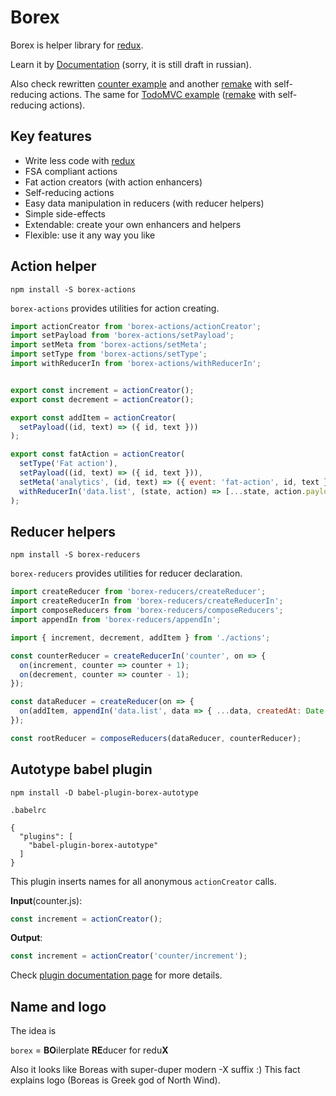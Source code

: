 # Borex

Borex is helper library for [redux](http://redux.js.org/).

Learn it by [Documentation](http://gokalina.github.io/borex/) (sorry, it is still draft in russian).

Also check rewritten [counter example](https://github.com/gokalina/borex/commit/71df7a3a86300723dd7cbdd70cbb28d308bf574b?diff=split) and another [remake](https://github.com/gokalina/borex/commit/22dc3af6c1f887b478131ef00c6ab0abbd52e90d?diff=split) with self-reducing actions. The same for [TodoMVC example](https://github.com/gokalina/borex/commit/896d842435373b35706bf9ef80f393c98eec63b3?diff=split) ([remake](https://github.com/gokalina/borex/commit/8a941bce10e30761ef4adf1fe95c4a484b1b518a?diff=split) with self-reducing actions).

## Key features

* Write less code with [redux](http://redux.js.org/)
* FSA compliant actions
* Fat action creators (with action enhancers)
* Self-reducing actions
* Easy data manipulation in reducers (with reducer helpers)
* Simple side-effects
* Extendable: create your own enhancers and helpers
* Flexible: use it any way you like

## Action helper

```
npm install -S borex-actions
```

`borex-actions` provides utilities for action creating.

```js
import actionCreator from 'borex-actions/actionCreator';
import setPayload from 'borex-actions/setPayload';
import setMeta from 'borex-actions/setMeta';
import setType from 'borex-actions/setType';
import withReducerIn from 'borex-actions/withReducerIn';


export const increment = actionCreator();
export const decrement = actionCreator();

export const addItem = actionCreator(
  setPayload((id, text) => ({ id, text }))
);

export const fatAction = actionCreator(
  setType('Fat action'),
  setPayload((id, text) => ({ id, text })),
  setMeta('analytics', (id, text) => ({ event: 'fat-action', id, text })),
  withReducerIn('data.list', (state, action) => [...state, action.payload]),
);

```

## Reducer helpers

```
npm install -S borex-reducers
```

`borex-reducers` provides utilities for reducer declaration.

```js
import createReducer from 'borex-reducers/createReducer';
import createReducerIn from 'borex-reducers/createReducerIn';
import composeReducers from 'borex-reducers/composeReducers';
import appendIn from 'borex-reducers/appendIn';

import { increment, decrement, addItem } from './actions';

const counterReducer = createReducerIn('counter', on => {
  on(increment, counter => counter + 1);
  on(decrement, counter => counter - 1);
});

const dataReducer = createReducer(on => {
  on(addItem, appendIn('data.list', data => { ...data, createdAt: Date.now() }));
});

const rootReducer = composeReducers(dataReducer, counterReducer);
```

## Autotype babel plugin

```
npm install -D babel-plugin-borex-autotype
```

`.babelrc`

```
{
  "plugins": [
    "babel-plugin-borex-autotype"
  ]
}
```

This plugin inserts names for all anonymous `actionCreator` calls.

**Input**(counter.js):

```js
const increment = actionCreator();
```

**Output**:

```js
const increment = actionCreator('counter/increment');
```

Check [plugin documentation page](https://gokalina.github.io/borex/docs/BabelAutotype.html) for more details.


## Name and logo

The idea is

`borex` = **BO**ilerplate **RE**ducer for redu**X**

Also it looks like Boreas with super-duper modern -X suffix :) This fact explains logo (Boreas is Greek god of North Wind).
